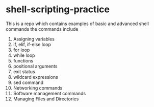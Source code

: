# shell-scripting-practice
This is a repo which contains examples of basic and advanced shell commands
the commands include 
1. Assigning variables
2. if, elif, if-else loop
3. for loop
4. while loop
5. functions
6. positional arguments
7. exit status
8. wildcard expressions
9. sed command
10. Networking commands
11. Software management commands
12. Managing Files and Directories
